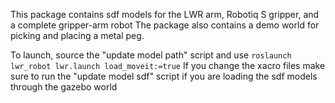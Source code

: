 This package contains sdf models for the LWR arm, Robotiq S gripper, and a complete gripper-arm robot
The package also contains a demo world for picking and placing a metal peg.

To launch, source the "update model path" script and use ```roslaunch lwr_robot lwr.launch load_moveit:=true```
If you change the xacro files make sure to run the "update model sdf" script if you are loading the sdf models through the gazebo world
